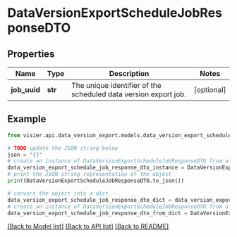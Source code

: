 # DataVersionExportScheduleJobResponseDTO


## Properties

Name | Type | Description | Notes
------------ | ------------- | ------------- | -------------
**job_uuid** | **str** | The unique identifier of the scheduled data version export job. | [optional] 

## Example

```python
from visier.api.data_version_export.models.data_version_export_schedule_job_response_dto import DataVersionExportScheduleJobResponseDTO

# TODO update the JSON string below
json = "{}"
# create an instance of DataVersionExportScheduleJobResponseDTO from a JSON string
data_version_export_schedule_job_response_dto_instance = DataVersionExportScheduleJobResponseDTO.from_json(json)
# print the JSON string representation of the object
print(DataVersionExportScheduleJobResponseDTO.to_json())

# convert the object into a dict
data_version_export_schedule_job_response_dto_dict = data_version_export_schedule_job_response_dto_instance.to_dict()
# create an instance of DataVersionExportScheduleJobResponseDTO from a dict
data_version_export_schedule_job_response_dto_from_dict = DataVersionExportScheduleJobResponseDTO.from_dict(data_version_export_schedule_job_response_dto_dict)
```
[[Back to Model list]](../README.md#documentation-for-models) [[Back to API list]](../README.md#documentation-for-api-endpoints) [[Back to README]](../README.md)


